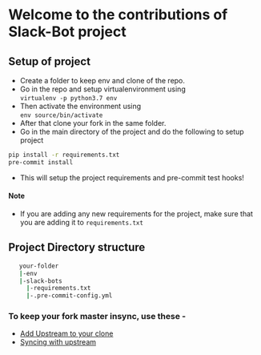# Welcome to the contributions of Slack-Bot project

## Setup of project
- Create a folder to keep env and clone of the repo.
- Go in the repo and setup virtualenvironment using <br>
```virtualenv -p python3.7 env``` 
- Then activate the environment using <br>
```env source/bin/activate```
- After that clone your fork in the same folder.
- Go in the main directory of the project and do the following to setup project <br>
```bash 
pip install -r requirements.txt
pre-commit install
```
- This will setup the project requirements and pre-commit test hooks!

#### Note
- If you are adding any new requirements for the project, make sure that you are adding it to ```requirements.txt```

## Project Directory structure
```bash
   your-folder
   |-env
   |-slack-bots
     |-requirements.txt
     |-.pre-commit-config.yml
```

### To keep your fork master insync, use these -
- [Add Upstream to your clone](https://help.github.com/en/github/collaborating-with-issues-and-pull-requests/configuring-a-remote-for-a-fork)
- [Syncing with upstream](https://help.github.com/en/github/collaborating-with-issues-and-pull-requests/syncing-a-fork)
